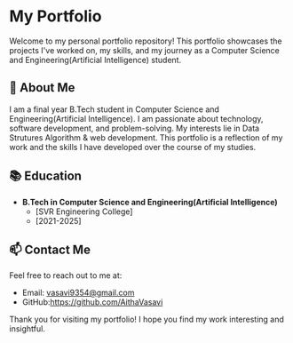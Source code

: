 
# My Portfolio

Welcome to my personal portfolio repository! This portfolio showcases the projects I've worked on, my skills, and my journey as a Computer Science and Engineering(Artificial Intelligence) student.

## 🚀 About Me

I am a final year B.Tech student in Computer Science and Engineering(Artificial Intelligence). I am passionate about technology, software development, and problem-solving. My interests lie in Data Strutures Algorithm & web development. This portfolio is a reflection of my work and the skills I have developed over the course of my studies.

## 📚 Education

- **B.Tech in Computer Science and Engineering(Artificial Intelligence)**
  - [SVR Engineering College]
  - [2021-2025]

## 📫 Contact Me

Feel free to reach out to me at:

- Email: vasavi9354@gmail.com
- GitHub:https://github.com/AithaVasavi

Thank you for visiting my portfolio! I hope you find my work interesting and insightful.
